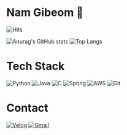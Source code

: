 # Nam Gibeom 🤗
![Hits](https://hits.seeyoufarm.com/api/count/incr/badge.svg?url=https%3A%2F%2Fgithub.com%2FGIVEN53&count_bg=%239C577B&title_bg=%23402B58&icon=github.svg&icon_color=%23E7E7E7&title=hits&edge_flat=false)

![Anurag's GitHub stats](https://github-readme-stats.vercel.app/api?username=GIVEN53&count_private=true&show_icons=true&theme=tokyonight)
![Top Langs](https://github-readme-stats.vercel.app/api/top-langs/?username=GIVEN53&langs_count=8&layout=compact&theme=dracula)

# Tech Stack
![Python](https://img.shields.io/badge/Python-3776AB?&style=flat&logo=Python&logoColor=white)
![Java](https://img.shields.io/badge/Java-007396?&style=flat&logo=Java&logoColor=white)
![C](https://img.shields.io/badge/C-A8B9CC?&style=flate&logo=C&logoColor=white)
![Spring](https://img.shields.io/badge/Spring-6DB33F?&style=flate&logo=Spring&logoColor=white)
![AWS](https://img.shields.io/badge/AWS-232F3E?&style=flate&logo=Amazon%20AWS&logoColor=white)
![Git](https://img.shields.io/badge/Git-F05032?&style=flate&logo=Git&logoColor=white)

# Contact
[![Velog](https://img.shields.io/badge/Tech%20Blog-20C997?&style=flate&logo=Velog&logoColor=white)](https://velog.io/@given53)
[![Gmail](https://img.shields.io/badge/Gmail-EA4335?&style=flate&logo=Gmail&logoColor=white)](mailto:rest4ucker@gmail.com)
